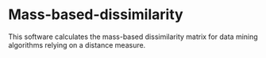 # Mass-based-dissimilarity
This software calculates the mass-based dissimilarity matrix for data mining algorithms relying on a distance measure.
